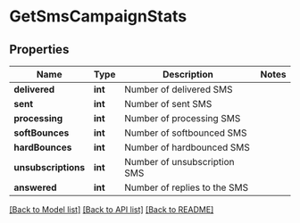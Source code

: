 # GetSmsCampaignStats

## Properties
Name | Type | Description | Notes
------------ | ------------- | ------------- | -------------
**delivered** | **int** | Number of delivered SMS | 
**sent** | **int** | Number of sent SMS | 
**processing** | **int** | Number of processing SMS | 
**softBounces** | **int** | Number of softbounced SMS | 
**hardBounces** | **int** | Number of hardbounced SMS | 
**unsubscriptions** | **int** | Number of unsubscription SMS | 
**answered** | **int** | Number of replies to the SMS | 

[[Back to Model list]](../README.md#documentation-for-models) [[Back to API list]](../README.md#documentation-for-api-endpoints) [[Back to README]](../README.md)


